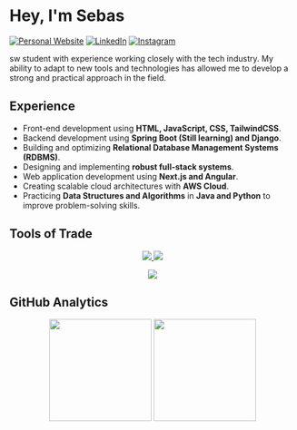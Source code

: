 # Hey, I'm Sebas

[![Personal Website](https://img.shields.io/website?style=&up_message=seblvting&url=https%3A%2F%2Fseblvting.vercel.app)](https://seblvting.vercel.app)
[![LinkedIn](https://img.shields.io/badge/linkedin-@sebastianpalate1-blue)](https://www.linkedin.com/in/sebastianpalate1/)
[![Instagram](https://img.shields.io/badge/instagram-@sebastianpalate1-red?style=flat)](https://www.instagram.com/sebastianpalate1/)

sw student with experience working closely with the tech industry. My ability to adapt to new tools and technologies has allowed me to develop a strong and practical approach in the field.

## Experience

- Front-end development using **HTML, JavaScript, CSS, TailwindCSS**.
- Backend development using **Spring Boot (Still learning) and Django**.
- Building and optimizing **Relational Database Management Systems (RDBMS)**.
- Designing and implementing **robust full-stack systems**.
- Web application development using **Next.js and Angular**.
- Creating scalable cloud architectures with **AWS Cloud**.
- Practicing **Data Structures and Algorithms** in **Java and Python** to improve problem-solving skills.

## Tools of Trade

<p align="center">
  <a href="https://skillicons.dev">
    <img src="https://skillicons.dev/icons?i=angular,nextjs,tailwind" />
    <img src="https://skillicons.dev/icons?i=spring,django" />
  </a>
</p>

<p align="center">
  <a href="https://skillicons.dev">
    <img src="https://skillicons.dev/icons?i=vscode,pycharm,postman,idea,webstorm" />
  </a>
</p>

## GitHub Analytics

<p align="center">
  <img height="180em" src="https://github-readme-stats-eight-theta.vercel.app/api?username=sebasPalate&show_icons=true&theme=dark&include_all_commits=true&count_private=true" />
  <img height="180em" src="https://github-readme-stats.vercel.app/api/top-langs/?username=sebasPalate&theme=dark&layout=donut" />
</p>

